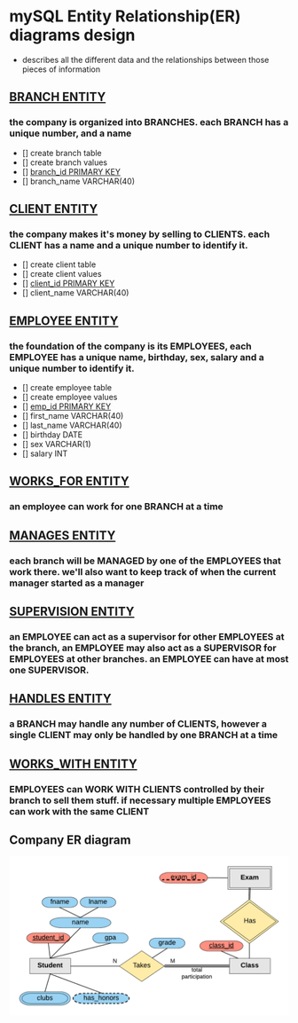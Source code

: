 # mySQL Entity Relationship(ER) diagrams design

- describes all the different data and the relationships between those pieces of information

## **<u>BRANCH ENTITY</u>**

### the company is organized into **BRANCHES**. each **BRANCH** has a unique number, and a name

- [] create branch table
- [] create branch values
- [] <u>branch_id PRIMARY KEY</u>
- [] branch_name VARCHAR(40)

## **<u>CLIENT ENTITY</u>**

### the company makes it's money by selling to **CLIENTS**. each **CLIENT** has a name and a unique number to identify it.

- [] create client table
- [] create client values
- [] <u>client_id PRIMARY KEY</u>
- [] client_name VARCHAR(40)

## **<u>EMPLOYEE ENTITY</u>**

### the foundation of the company is its EMPLOYEES, each EMPLOYEE has a unique name, birthday, sex, salary and a unique number to identify it.

- [] create employee table
- [] create employee values
- [] <u>emp_id PRIMARY KEY</u>
- [] first_name VARCHAR(40)
- [] last_name VARCHAR(40)
- [] birthday DATE
- [] sex VARCHAR(1)
- [] salary INT

## <u>**WORKS_FOR ENTITY**</u>

### an employee can work for one BRANCH at a time

## <u>**MANAGES ENTITY**</u>

### each branch will be MANAGED by one of the EMPLOYEES that work there. we'll also want to keep track of when the current manager started as a manager

## <u>**SUPERVISION ENTITY**</u>

### an EMPLOYEE can act as a supervisor for other EMPLOYEES at the branch, an EMPLOYEE may also act as a SUPERVISOR for EMPLOYEES at other branches. an EMPLOYEE can have at most one SUPERVISOR.

## <u>**HANDLES ENTITY**</u>

### a BRANCH may handle any number of CLIENTS, however a single CLIENT may only be handled by one BRANCH at a time

## <u>**WORKS_WITH ENTITY**</u>

### EMPLOYEES can WORK WITH CLIENTS controlled by their branch to sell them stuff. if necessary multiple EMPLOYEES can work with the same CLIENT

## Company ER diagram

![Company Entity Relationship Diagram](ER-diagram-student.png)
